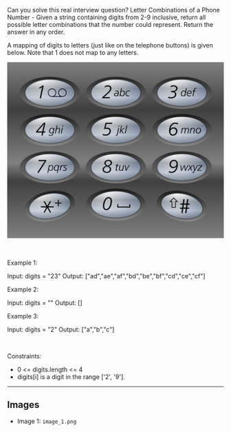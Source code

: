 Can you solve this real interview question? Letter Combinations of a Phone Number - Given a string containing digits from 2-9 inclusive, return all possible letter combinations that the number could represent. Return the answer in any order.

A mapping of digits to letters (just like on the telephone buttons) is given below. Note that 1 does not map to any letters.

![Example 1](./image_1.png)

 

Example 1:


Input: digits = "23"
Output: ["ad","ae","af","bd","be","bf","cd","ce","cf"]


Example 2:


Input: digits = ""
Output: []


Example 3:


Input: digits = "2"
Output: ["a","b","c"]


 

Constraints:

 * 0 <= digits.length <= 4
 * digits[i] is a digit in the range ['2', '9'].

---

## Images

- Image 1: `image_1.png`
